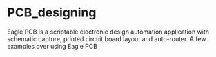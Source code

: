 # PCB_designing
Eagle PCB is a scriptable electronic design automation application with schematic capture, printed circuit board layout and auto-router. A few examples over using Eagle PCB
